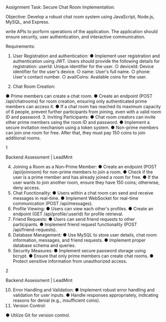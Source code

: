 Assignment Task: Secure Chat Room Implementation.

Objective: Develop a robust chat room system using JavaScript, Node.js, MySQL,
and Express. 

write APIs to porform operations of the application. The application should ensure security, user authentication, and
interactive communication.


Requirements:
1. User Registration and authentication:
● Implement user registration and authentication using JWT.
 Users should provide the following details for registration:
 userId: Unique identifier for the user.
○ deviceId: Device identifier for the user's device.
○ name: User's full name.
○ phone: User's contact number.
○ availCoins: Available coins for the user.

2. Chat Room Creation:

● Prime members can create a chat room.
● Create an endpoint (POST /api/chatrooms) for room creation, ensuring
only authenticated prime members can access it.
● If a chat room has reached its maximum capacity of 6 people, prevent
further participants from joining, even with a valid room ID and password.
3. Inviting Participants:
● Chat room creators can invite other prime members using the room ID and
password.
● Implement a secure invitation mechanism using a token system.
● Non-prime members can join one room for free. After that, they must pay
150 coins to join additional rooms.

1

Backend Assessment | LeadMint

4. Joining a Room as a Non-Prime Member:
● Create an endpoint (POST /api/joinroom) for non-prime members to join a
room.
● Check if the user is a prime member and has already joined a room for
free.
● If the user wants to join another room, ensure they have 150 coins;
otherwise, deny access.
5. Chat Functionality:
● Users within a chat room can send and receive messages in real-time.
● Implement WebSocket for real-time communication (POST
/api/messages).
6. Profile Viewing:
● Users can view each other's profiles.
● Create an endpoint (GET /api/profile/:userId) for profile retrieval.
7. Friend Requests:
● Users can send friend requests to other participants.
● Implement friend request functionality (POST /api/friend-requests).
8. Database Management:
● Use MySQL to store user details, chat room information, messages, and
friend requests.
● Implement proper database schema and queries.
9. Security Measures:
● Implement secure password storage using bcrypt.
● Ensure that only prime members can create chat rooms.
● Protect sensitive information from unauthorized access.

2

Backend Assessment | LeadMint

10. Error Handling and Validation:
● Implement robust error handling and validation for user inputs.
● Handle responses appropriately, indicating reasons for denial (e.g.,
insufficient coins).
11. Version Control:

● Utilize Git for version control.

#

